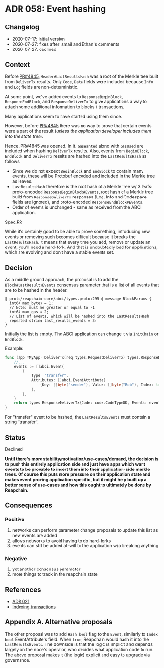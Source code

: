 # ADR 058: Event hashing

## Changelog

- 2020-07-17: initial version
- 2020-07-27: fixes after Ismail and Ethan's comments
- 2020-07-27: declined

## Context

Before [PR#4845](https://github.com/reapchain/reapchain-core/pull/4845),
`Header#LastResultsHash` was a root of the Merkle tree built from `DeliverTx`
results. Only `Code`, `Data` fields were included because `Info` and `Log`
fields are non-deterministic.

At some point, we've added events to `ResponseBeginBlock`, `ResponseEndBlock`,
and `ResponseDeliverTx` to give applications a way to attach some additional
information to blocks / transactions.

Many applications seem to have started using them since.

However, before [PR#4845](https://github.com/reapchain/reapchain-core/pull/4845)
there was no way to prove that certain events were a part of the result
(_unless the application developer includes them into the state tree_).

Hence, [PR#4845](https://github.com/reapchain/reapchain-core/pull/4845) was
opened. In it, `GasWanted` along with `GasUsed` are included when hashing
`DeliverTx` results. Also, events from `BeginBlock`, `EndBlock` and `DeliverTx`
results are hashed into the `LastResultsHash` as follows:

- Since we do not expect `BeginBlock` and `EndBlock` to contain many events,
  these will be Protobuf encoded and included in the Merkle tree as leaves.
- `LastResultsHash` therefore is the root hash of a Merkle tree w/ 3 leafs:
  proto-encoded `ResponseBeginBlock#Events`, root hash of a Merkle tree build
  from `ResponseDeliverTx` responses (Log, Info and Codespace fields are
  ignored), and proto-encoded `ResponseEndBlock#Events`.
- Order of events is unchanged - same as received from the ABCI application.

[Spec PR](https://github.com/reapchain/spec/pull/97/files)

While it's certainly good to be able to prove something, introducing new events
or removing such becomes difficult because it breaks the `LastResultsHash`. It
means that every time you add, remove or update an event, you'll need a
hard-fork. And that is undoubtedly bad for applications, which are evolving and
don't have a stable events set.

## Decision

As a middle ground approach, the proposal is to add the
`Block#LastResultsEvents` consensus parameter that is a list of all events that
are to be hashed in the header.

```
@ proto/reapchain-core/abci/types.proto:295 @ message BlockParams {
  int64 max_bytes = 1;
  // Note: must be greater or equal to -1
  int64 max_gas = 2;
  // List of events, which will be hashed into the LastResultsHash
  repeated string last_results_events = 3;
}
```

Initially the list is empty. The ABCI application can change it via `InitChain`
or `EndBlock`.

Example:

```go
func (app *MyApp) DeliverTx(req types.RequestDeliverTx) types.ResponseDeliverTx {
    //...
    events := []abci.Event{
        {
            Type: "transfer",
            Attributes: []abci.EventAttribute{
                {Key: []byte("sender"), Value: []byte("Bob"), Index: true},
            },
        },
    }
    return types.ResponseDeliverTx{Code: code.CodeTypeOK, Events: events}
}
```

For "transfer" event to be hashed, the `LastResultsEvents` must contain a
string "transfer".

## Status

Declined

**Until there's more stability/motivation/use-cases/demand, the decision is to
push this entirely application side and just have apps which want events to be
provable to insert them into their application-side merkle trees. Of course
this puts more pressure on their application state and makes event proving
application specific, but it might help built up a better sense of use-cases
and how this ought to ultimately be done by Reapchain.**

## Consequences

### Positive

1. networks can perform parameter change proposals to update this list as new events are added
2. allows networks to avoid having to do hard-forks
3. events can still be added at-will to the application w/o breaking anything

### Negative

1. yet another consensus parameter
2. more things to track in the reapchain state

## References

- [ADR 021](./adr-021-abci-events.md)
- [Indexing transactions](../app-dev/indexing-transactions.md)

## Appendix A. Alternative proposals

The other proposal was to add `Hash bool` flag to the `Event`, similarly to
`Index bool` EventAttribute's field. When `true`, Reapchain would hash it into
the `LastResultsEvents`. The downside is that the logic is implicit and depends
largely on the node's operator, who decides what application code to run. The
above proposal makes it (the logic) explicit and easy to upgrade via
governance.
